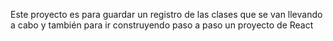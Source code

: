 Este proyecto es para guardar un registro de las clases que se van llevando a cabo y también para ir construyendo paso a paso un proyecto de React